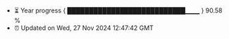 - ⏳ Year progress { ███████████████████████████▁▁▁ } 90.58 %
- ⏰ Updated on Wed, 27 Nov 2024 12:47:42 GMT

